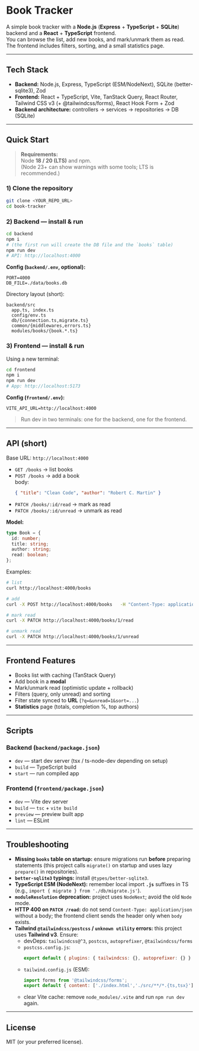 # Book Tracker

A simple book tracker with a **Node.js** (**Express** + **TypeScript** + **SQLite**) backend and a **React** + **TypeScript** frontend.  
You can browse the list, add new books, and mark/unmark them as read. The frontend includes filters, sorting, and a small statistics page.

---

## Tech Stack

- **Backend:** Node.js, Express, TypeScript (ESM/NodeNext), SQLite (better-sqlite3), Zod  
- **Frontend:** React + TypeScript, Vite, TanStack Query, React Router, Tailwind CSS v3 (+ @tailwindcss/forms), React Hook Form + Zod  
- **Backend architecture:** controllers → services → repositories → DB (SQLite)

---

## Quick Start

> **Requirements:**  
> Node **18 / 20 (LTS)** and npm.  
> (Node 23+ can show warnings with some tools; LTS is recommended.)

### 1) Clone the repository
```bash
git clone <YOUR_REPO_URL>
cd book-tracker
```

### 2) Backend — install & run
```bash
cd backend
npm i
# (the first run will create the DB file and the `books` table)
npm run dev
# API: http://localhost:4000
```

**Config (`backend/.env`, optional):**
```env
PORT=4000
DB_FILE=./data/books.db
```

Directory layout (short):
```
backend/src
  app.ts, index.ts
  config/env.ts
  db/{connection.ts,migrate.ts}
  common/{middlewares,errors.ts}
  modules/books/{book.*.ts}
```

### 3) Frontend — install & run
Using a new terminal:
```bash
cd frontend
npm i
npm run dev
# App: http://localhost:5173
```

**Config (`frontend/.env`):**
```env
VITE_API_URL=http://localhost:4000
```

> Run dev in two terminals: one for the backend, one for the frontend.

---

## API (short)

Base URL: `http://localhost:4000`

- `GET /books` → list books
- `POST /books` → add a book  
  body:
  ```json
  { "title": "Clean Code", "author": "Robert C. Martin" }
  ```
- `PATCH /books/:id/read` → mark as read
- `PATCH /books/:id/unread` → unmark as read

**Model:**
```ts
type Book = {
  id: number;
  title: string;
  author: string;
  read: boolean;
};
```

Examples:
```bash
# list
curl http://localhost:4000/books

# add
curl -X POST http://localhost:4000/books   -H "Content-Type: application/json"   -d '{"title":"Clean Code","author":"Robert C. Martin"}'

# mark read
curl -X PATCH http://localhost:4000/books/1/read

# unmark read
curl -X PATCH http://localhost:4000/books/1/unread
```

---

## Frontend Features

- Books list with caching (TanStack Query)
- Add book in a **modal**
- Mark/unmark read (optimistic update + rollback)
- Filters (query, only unread) and sorting
- Filter state synced to **URL** (`?q=&unread=1&sort=...`)
- **Statistics** page (totals, completion %, top authors)

---

## Scripts

### Backend (`backend/package.json`)
- `dev` — start dev server (tsx / ts-node-dev depending on setup)
- `build` — TypeScript build
- `start` — run compiled app

### Frontend (`frontend/package.json`)
- `dev` — Vite dev server
- `build` — `tsc` + `vite build`
- `preview` — preview built app
- `lint` — ESLint

---

## Troubleshooting

- **Missing `books` table on startup:** ensure migrations run **before** preparing statements (this project calls `migrate()` on startup and uses lazy `prepare()` in repositories).
- **`better-sqlite3` typings:** install `@types/better-sqlite3`.
- **TypeScript ESM (NodeNext):** remember local import **`.js`** suffixes in TS (e.g., `import { migrate } from './db/migrate.js'`).
- **`moduleResolution` deprecation:** project uses `NodeNext`; avoid the old `Node` mode.
- **HTTP 400 on `PATCH /read`:** do not send `Content-Type: application/json` without a body; the frontend client sends the header only when `body` exists.
- **Tailwind `@tailwindcss/postcss` / `unknown utility` errors:** this project uses **Tailwind v3**. Ensure:
  - devDeps: `tailwindcss@^3`, `postcss`, `autoprefixer`, `@tailwindcss/forms`
  - `postcss.config.js`:
    ```js
    export default { plugins: { tailwindcss: {}, autoprefixer: {} } };
    ```
  - `tailwind.config.js` (ESM):
    ```js
    import forms from '@tailwindcss/forms';
    export default { content: ['./index.html','./src/**/*.{ts,tsx}'], theme:{extend:{}}, plugins:[forms()] };
    ```
  - clear Vite cache: remove `node_modules/.vite` and run `npm run dev` again.

---


## License

MIT (or your preferred license).

